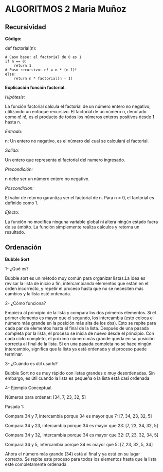 # ALGORITMOS 2 Maria Muñoz
## Recursividad
**Código:**

def factorial(n):
    
    # Caso base: el factorial de 0 es 1
    if n == 0:
        return 1
    # Paso recursivo: n! = n * (n-1)!
    else:
        return n * factorial(n - 1)

**Explicación función factorial.**

*Hipótesis:*

La función factorial calcula el factorial de un número entero no negativo, utilizando un enfoque recursivo. El factorial de un número n, denotado como n!
n!, es el producto de todos los números enteros positivos desde 1 hasta n.

*Entrada:*

n: Un entero no negativo, es el número del cual se calculará el factorial.

*Salida:*

Un entero que representa el factorial del numero ingresado.

*Precondición:*

n debe ser un número entero no negativo.

*Poscondición:*

El valor de retorno garantiza ser el factorial de n. Para n = 0, el factorial es definido como 1.

*Efecto:*

La función no modifica ninguna variable global ni altera ningún estado fuera de su ámbito. La función simplemente realiza cálculos y retorna un resultado.

## Ordenación

**Bubble Sort**

1- ¿Qué es?

Bubble sort es un método muy común para organizar listas.La idea es revisar la lista de inicio a fin, intercambiando elementos que están en el orden incorrecto, y repetir el proceso hasta que no se necesiten más cambios y la lista esté ordenada.

2- ¿Cómo funciona?

Empieza al principio de la lista y compara los dos primeros elementos. Si el primer elemento es mayor que el segundo, los intercambia (esto coloca el número más grande en la posición más alta de los dos). Esto se repite para cada par de elementos hasta el final de la lista.
Después de una pasada completa por la lista, el proceso se inicia de nuevo desde el principio. Con cada ciclo completo, el próximo número más grande queda en su posición correcta al final de la lista.
Si en una pasada completa no se hace ningún intercambio, significa que la lista ya está ordenada y el proceso puede terminar.

3- ¿Cuándo es útil usarlo?

Bubble Sort no es muy rápido con listas grandes o muy desordenadas. Sin embargo, es útil cuando la lista es pequeña o la lista está casi ordenada

4- Ejemplo Conceptual.

Números para ordenar: [34, 7, 23, 32, 5]

Pasada 1:

Compara 34 y 7, intercambia porque 34 es mayor que 7: [7, 34, 23, 32, 5]

Compara 34 y 23, intercambia porque 34 es mayor que 23: [7, 23, 34, 32, 5]

Compara 34 y 32, intercambia porque 34 es mayor que 32: [7, 23, 32, 34, 5]

Compara 34 y 5, intercambia porque 34 es mayor que 5: [7, 23, 32, 5, 34]

Ahora el número más grande (34) está al final y ya está en su lugar correcto. Se repite este proceso para todos los elementos hasta que la lista esté completamente ordenada.







